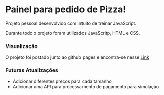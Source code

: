 # Painel para pedido de Pizza!

Projeto pessoal desenvolvido com intuito de treinar JavaScript. 

Durante todo o projeto foram utilizados JavaScritp, HTML e CSS.

### Visualização

O projeto foi postado junto ao github pages e encontra-se nesse [Link](https://gibaajr.github.io/pedido_pizza/) 


### Futuras Atualizações

- Adicionar diferentes preços para cada tamanho
- Adicionar uma API para processamento de pagamento para simulação
